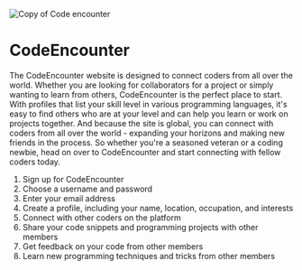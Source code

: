 ![Copy of Code encounter](https://user-images.githubusercontent.com/100165827/182200508-d31de07c-517d-4b86-ad7d-322cab4edbd0.gif)

# CodeEncounter

The CodeEncounter website is designed to connect coders from all over the world. Whether you are looking for collaborators for a project or simply wanting to learn from others, CodeEncounter is the perfect place to start. With profiles that list your skill level in various programming languages, it's easy to find others who are at your level and can help you learn or work on projects together. And because the site is global, you can connect with coders from all over the world - expanding your horizons and making new friends in the process. So whether you're a seasoned veteran or a coding newbie, head on over to CodeEncounter and start connecting with fellow coders today.

1. Sign up for CodeEncounter
2. Choose a username and password
3. Enter your email address
4. Create a profile, including your name, location, occupation, and interests
5. Connect with other coders on the platform
6. Share your code snippets and programming projects with other members
7. Get feedback on your code from other members
8. Learn new programming techniques and tricks from other members
